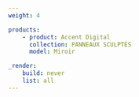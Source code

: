 ```yaml
---
weight: 4

products:
    - product: Accent Digital
      collection: PANNEAUX SCULPTÉS
      model: Miroir

_render:
    build: never
    list: all
---
```

